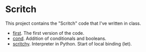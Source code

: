 # Scritch

This project contains the "Scritch" code that I've written in class.

* [first](first/Scritch.java). The first version of the code.
* [cond](cond/Scritch.java). Addition of conditionals and booleans.
* [scritchy](scritchy/scritchy.py). Interpreter in Python. Start of local binding (let).


